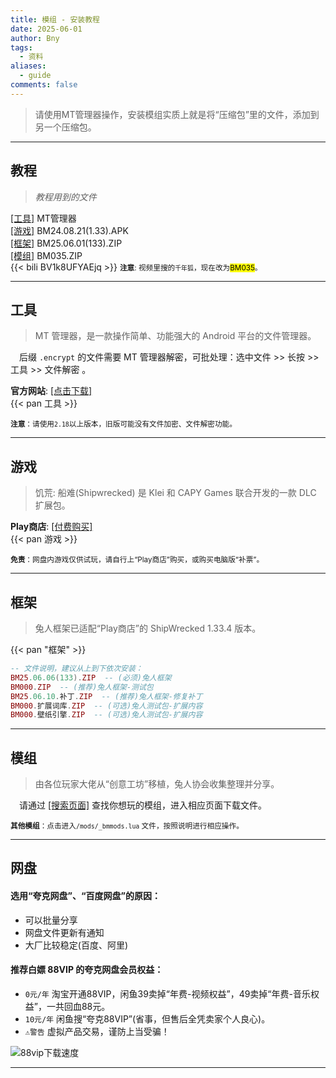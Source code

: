 ```yaml
---
title: 模组 - 安装教程
date: 2025-06-01
author: Bny
tags:
  - 资料
aliases:
  - guide
comments: false
---
```

> 请使用MT管理器操作，安装模组实质上就是将“压缩包”里的文件，添加到另一个压缩包。  

- - -

## 教程

> *教程用到的文件*  

[[工具]](#工具) MT管理器  
[[游戏]](#游戏) BM24.08.21(1.33).APK  
[[框架]](#框架) BM25.06.01(133).ZIP  
[[模组]](#模组) BM035.ZIP  
{{< bili BV1k8UFYAEjq >}}
<small> **注意**: 视频里搜的`千年狐`，现在改为<mark>BM035</mark>。</small>  

- - -

## 工具

> MT 管理器，是一款操作简单、功能强大的 Android 平台的文件管理器。  

　后缀 `.encrypt` 的文件需要 MT 管理器解密，可批处理：选中文件 >> 长按 >> 工具 >> 文件解密 。  

**官方网站**: [[点击下载]](https://mt2.cn)  
{{< pan 工具 >}}  

<small> **注意**：请使用`2.18`以上版本，旧版可能没有文件加密、文件解密功能。</small>  

- - -

## 游戏

> 饥荒: 船难(Shipwrecked) 是 Klei 和 CAPY Games 联合开发的一款 DLC 扩展包。  

**Play商店**: [[付费购买]](https://play.google.com/store/apps/details?id=com.kleientertainment.doNotStarveShipwrecked)  
{{< pan 游戏 >}}  

<small> **免责**：网盘内游戏仅供试玩，请自行上“Play商店”购买，或购买电脑版“补票”。</small>  

- - -

## 框架

> 兔人框架已适配“Play商店”的 ShipWrecked 1.33.4 版本。  

{{< pan "框架" >}}  

```lua
-- 文件说明，建议从上到下依次安装：
BM25.06.06(133).ZIP  -- (必须)兔人框架
BM000.ZIP  -- (推荐)兔人框架-测试包
BM25.06.10.补丁.ZIP  -- (推荐)兔人框架-修复补丁
BM000.扩展词库.ZIP  -- (可选)兔人测试包-扩展内容
BM000.壁纸引擎.ZIP  -- (可选)兔人测试包-扩展内容

```

- - -

## 模组

> 由各位玩家大佬从“创意工坊”移植，兔人协会收集整理并分享。  

　请通过 [[搜索页面]](/search) 查找你想玩的模组，进入相应页面下载文件。  

[注释]: {{<pan"模组">}}  

<small> **其他模组**：点击进入`/mods/_bmmods.lua` 文件，按照说明进行相应操作。</small>  

- - -

## 网盘

#### 选用“夸克网盘”、“百度网盘”的原因：  

- 可以批量分享
- 网盘文件更新有通知
- 大厂比较稳定(百度、阿里)

#### 推荐白嫖 88VIP 的夸克网盘会员权益：  

- `0元/年` 淘宝开通88VIP，闲鱼39卖掉“年费-视频权益”，49卖掉“年费-音乐权益”，一共回血88元。  
- `10元/年` 闲鱼搜“夸克88VIP”(省事，但售后全凭卖家个人良心)。  
- `⚠️警告` 虚拟产品交易，谨防上当受骗！


![88vip下载速度](/img/1000205033.jpg)


- - -

[注释]: {{<reward-button>}}


